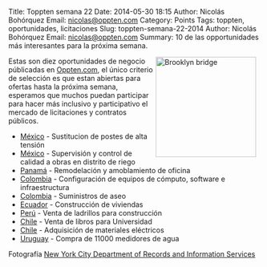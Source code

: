 Title: Toppten semana 22
Date: 2014-05-30 18:15
Author: Nicolás Bohórquez
Email:  nicolas@oppten.com
Category: Points
Tags: toppten, oportunidades, licitaciones
Slug: toppten-semana-22-2014
Author: Nicolás Bohórquez
Email:  nicolas@oppten.com
Summary: 10 de las opportunidades más interesantes para la próxima semana.

<img src="/images/toppten/week22.jpg" alt="Brooklyn bridge" align="right" style="margin-right:10px;width:200px;"/> Estas son diez oportunidades
de negocio públicadas en
[Oppten.com](http://oppten.com?utm_content=toppten-w22&utm_medium=social&utm_source=blog&utm_campaign=toppten),
el único criterio de selección es que estan abiertas para ofertas hasta
la próxima semana, esperamos que muchos puedan participar para hacer más
inclusivo y participativo el mercado de licitaciones y contratos
públicos.

-   [México](http://oppten.mx/oportunidad-negocio/licitacion-modificacion-perfil-aislamiento-linea-alta-tension-lt-115-kv-comision-federal-electricidad-mediante-sustitucion-2-estructuras-tipo-poste-troncoconico-motivo-accione-merida-mexico-200094307?utm_content=toppten-w22&utm_medium=social&utm_source=blog&utm_campaign=toppten "Oportunidad Licitación Contrato México") - Sustitucion de postes de alta tensión
-   [México](http://oppten.mx/oportunidad-negocio/licitacion-supervision-tecnica-control-calidad-trabajos-rehabilitacion-modernizacion-distrito-riego-092-rio-panuco-unidad-las-animas-municipios-mante-gonzalez-estado-ta-gustavo-madero-mexico-200097401?utm_content=toppten-w22&utm_medium=social&utm_source=blog&utm_campaign=toppten "Oportunidad Licitación Contrato México") - Supervisión y control de calidad a obras en distrito de riego
-   [Panamá](http://panama.oppten.com/oportunidad-negocio/licitacion-desarrollo-aprobacion-planos-remodelacion-amueblamiento-local-no203-ocupara-caja-ahorros-centro-comercial-ph-andes-shopping-mall-panama-panama-100663812?utm_content=toppten-w22&utm_medium=social&utm_source=blog&utm_campaign=toppten "Oportunidad Licitación Contrato Panamá") - Remodelación y amoblamiento de oficina
-   [Colombia](http://oppten.co/oportunidad-negocio/licitacion-adquisicion-instalacion-configuracion-puesta-funcionamiento-equipos-computo-software-infraestructura-tecnologia-informacion-comunicaciones-renovar-yo-fortalecer-bogota-dc-colombia-100668360?utm_content=toppten-w22&utm_medium=social&utm_source=blog&utm_campaign=toppten "Oportunidad Licitación Contrato Colombia") - Configuración de equipos de cómputo, software e infraestructura
-   [Colombia](http://oppten.co/oportunidad-negocio/contrato-suministro-viveres-elementos-aseo-necesarios-personal-internos-encuentran-recluidos-carcel-municipal-ituango-colombia-100668165?utm_content=toppten-w22&utm_medium=social&utm_source=blog&utm_campaign=toppten "Oportunidad Licitación Contrato Colombia") - Suministros de aseo
-   [Ecuador](http://oppten.ec/oportunidad-negocio/contrato-obra-adecuacion-rehabilitacion-muelle-parque-historico-guayaquil-guayaquil-ecuador-100667829?utm_content=toppten-w22&utm_medium=social&utm_source=blog&utm_campaign=toppten "Oportunidad Licitación Contrato Ecuador") - Construcción de viviendas
-   [Perú](http://oppten.pe/oportunidad-negocio/contrato-adquisicion-bienes-meta-064-cusco-peru-200109072?utm_content=toppten-w22&utm_medium=social&utm_source=blog&utm_campaign=toppten "Oportunidad Licitación Contrato Perú") - Venta de ladrillos para construcción
-   [Chile](http://oppten.cl/oportunidad-negocio/licitacion-bibliografia-historica-proyecto-uva0901-vina-mar-chile-200097876?utm_content=toppten-w22&utm_medium=social&utm_source=blog&utm_campaign=toppten "Oportunidad Licitación Contrato Chile") - Venta de libros para Universidad
-   [Chile](http://oppten.cl/oportunidad-negocio/concurso-adquisicion-materiales-electricos-rancagua-chile-200106683?utm_content=toppten-w22&utm_medium=social&utm_source=blog&utm_campaign=toppten "Oportunidad Licitación Contrato Chile") - Adquisición de materiales eléctricos
-   [Uruguay](http://oppten.uy/oportunidad-negocio/concurso-adquisicion-110000-medidores-13mm-montevideo-uruguay-100668445?utm_content=toppten-w22&utm_medium=social&utm_source=blog&utm_campaign=toppten "Oportunidad Licitación Contrato Uruguay") - Compra de 11000 medidores de agua

Fotografía [New York City Department of Records and Information
Services](http://www.nyc.gov/html/records/html/gallery/home.shtml)
